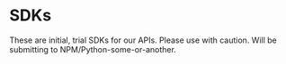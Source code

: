 # SDKs

These are initial, trial SDKs for our APIs. Please use with caution. Will be submitting to NPM/Python-some-or-another.

